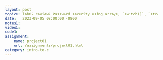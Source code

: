 ```yaml
---
layout: post
topics: lab02 review? Password security using arrays, `switch()`, `strcmp()`, macros
date:   2023-09-05 08:00:00 -0800
notes1: 
video1: 
code1:
assignment:
    name: project01
    url: /assignments/project01.html
category: intro-to-c
---
```

